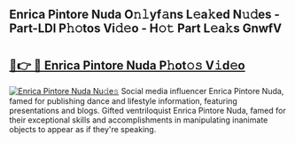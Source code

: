 ## Enrica Pintore Nuda O𝚗𝚕yf𝚊ns L𝚎a𝚔ed N𝚞𝚍es - Part-LDl P𝚑𝚘tos Vi𝚍𝚎o - H𝚘𝚝 Part L𝚎a𝚔s GnwfV

# <h2><a href="http://kff8i5l.oniu.top/?m=Enrica+Pintore+Nuda">🔗👉 🔴 Enrica Pintore Nuda P𝚑ot𝚘𝚜 V𝚒d𝚎o</a></h2>

[![Enrica Pintore Nuda Nu𝚍e𝚜](https://i.imgur.com/0qMVB7G.gif)](http://kff8i5l.oniu.top/?m=Enrica+Pintore+Nuda)
Social media influencer Enrica Pintore Nuda, famed for publishing dance and lifestyle information, featuring presentations and blogs. Gifted ventriloquist Enrica Pintore Nuda, famed for their exceptional skills and accomplishments in manipulating inanimate objects to appear as if they're speaking.  
